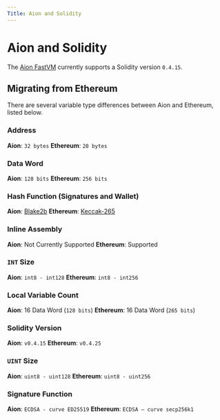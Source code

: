 ```yaml
---
Title: Aion and Solidity
---
```


# Aion and Solidity

The [Aion FastVM](/aion-node/fast-vm) currently supports a Solidity version `0.4.15`.

## Migrating from Ethereum

There are several variable type differences between Aion and Ethereum, listed below.

### Address

**Aion**: `32 bytes`
**Ethereum**: `20 bytes`

### Data Word

**Aion**: `128 bits`
**Ethereum**: `256 bits`

### Hash Function (Signatures and Wallet)

**Aion**: [Blake2b](https://en.wikipedia.org/wiki/BLAKE_(hash_function))
**Ethereum**: [Keccak-265](https://keccak.team/keccak_specs_summary.html)

### Inline Assembly

**Aion**: Not Currently Supported
**Ethereum**: Supported

### `INT` Size

**Aion**: `int8 - int128`
**Ethereum**: `int8 - int256`

### Local Variable Count

**Aion**: 16 Data Word (`128 bits`)
**Ethereum**: 16 Data Word (`265 bits`)

### Solidity Version

**Aion**: `v0.4.15`
**Ethereum**: `v0.4.25`

### `UINT` Size

**Aion**: `uint8 - uint128`
**Ethereum**: `uint8 - uint256`

### Signature Function

**Aion**: `ECDSA - curve ED25519`
**Ethereum**: `ECDSA – curve secp256k1`